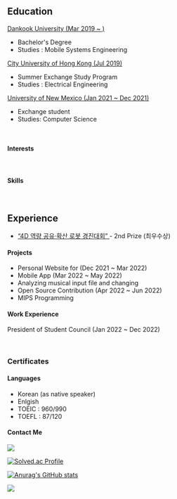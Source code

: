 
<div>
 <h2> Education </h2>

 <a href="https://cms.dankook.ac.kr/web/mobilesystems"> Dankook University (Mar 2019 ~ ) </a>
 - Bachelor's Degree
 - Studies : Mobile Systems Engineering

 <a href="https://www.ee.cityu.edu.hk/"> City University of Hong Kong (Jul 2019) </a>
 - Summer Exchange Study Program
 - Studies : Electrical Engineering

  <a href="https://www.cs.unm.edu/"> University of New Mexico (Jan 2021 ~ Dec 2021) </a>
 - Exchange student
 - Studies: Computer Science

</div>

<br>

<div>

 <h4> Interests </h4>

 <br>

 <h4> Skills </h4>
 
 <!-- Python: ◼︎◼︎◼︎◼︎◼︎◻◻◻◻◻ <br>
 C : ◼︎◼︎◼︎◼︎◻◻◻◻◻◻ 
 C++ : 
 Java :
 JavaScript :
 Kotlin : -->

</div>

<br>

<div id="">
 <h2> Experience </h2>
 
 - <a href="https://me.dankook.ac.kr/web/me/-79?p_p_id=Bbs_WAR_bbsportlet&p_p_lifecycle=0&p_p_state=normal&p_p_mode=view&p_p_col_id=column-2&p_p_col_pos=1&p_p_col_count=2&_Bbs_WAR_bbsportlet_orderBy=createDate&_Bbs_WAR_bbsportlet_curPage=34&_Bbs_WAR_bbsportlet_action=view_message&_Bbs_WAR_bbsportlet_messageId=707770"> “4D 역량 공유·확산 로봇 경진대회” </a> - 2nd Prize (최우수상)
 
 <h4> Projects </h4>
 <ul>
  <li>Personal Website for (Dec 2021 ~ Mar 2022) <br></li>
  <li>Mobile App (Mar 2022 ~ May 2022) <br></li>
  <li> Analyzing musical input file and changing</li>
  <li>Open Source Contribution (Apr 2022 ~ Jun 2022) <br></li>
  <li>MIPS Programming</li>
 </ul>

 <h4> Work Experience </h4>

 President of Student Council (Jan 2022 ~ Dec 2022)
 
</div>

<br>

<div>
 <h3> Certificates </h3>
 
 <h4> Languages </h4>
 <ul>
  <li>Korean (as native speaker) </li>
  <li>Enlgish
   <li>TOEIC : 960/990 <br></li>
   <li>TOEFL : 87/120</li>
  </li>
   
  <!-- Spanish, Chinese, Japanese -->
 </ul>
 
 
 
</div>

<div>
 <h4> Contact Me </h4>
 
 <a href="mailto:khlee3179@gmail.com" target="_blank"><img src="https://img.shields.io/badge/#EA4335-#4285F4?style=flat-square&logo=gmail&logoColor=white"/></a>

</div>
 
[![Solved.ac Profile](http://mazassumnida.wtf/api/v2/generate_badge?boj=khlee3179)](https://solved.ac/khlee3179/)

[![Anurag's GitHub stats](https://github-readme-stats.vercel.app/api?username=kang-hoon)](https://github.com/anuraghazra/github-readme-stats)


<a href="https://hits.seeyoufarm.com"><img src="https://hits.seeyoufarm.com/api/count/incr/badge.svg?url=https%3A%2F%2Fgithub.com%2FKang-Hoon&count_bg=%23DD151E&title_bg=%23008485&icon=&icon_color=%23E7E7E7&title=hits&edge_flat=false"/></a>

<!--

- 👋 Hi, I’m @Kang-Hoon
- 👀 I’m interested in ...
- 🌱 I’m currently learning ...
- 💞️ I’m looking to collaborate on ...
- 📫 How to reach me ...

-->

<!---
Kang-Hoon/Kang-Hoon is a ✨ special ✨ repository because its `README.md` (this file) appears on your GitHub profile.
You can click the Preview link to take a look at your changes.
--->
